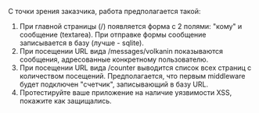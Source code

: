 С точки зрения заказчика, работа предполагается такой:
1. При главной страницы (/) появляется форма с 2 полями: "кому" и сообщение
(textarea). При отправке формы сообщение записывается в базу (лучше -
sqlite).
2. При посещении URL вида /messages/volkanin показываются сообщения,
адресованные конкретному пользователю.
3. При посещении URL вида /counter выводится список всех страниц с
количеством посещений. Предполагается, что первым middleware будет подключен
"счетчик", записывающий в базу URL.
4. Протестируйте ваше приложение на наличие уязвимости XSS, покажите как
защищались.
